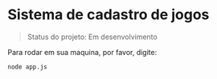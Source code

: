 # Sistema de cadastro de jogos 

> Status do projeto: Em desenvolvimento

Para rodar em sua maquina, por favor, digite:
```
node app.js
````
